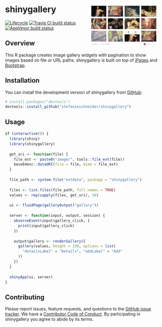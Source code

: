 
<!-- README.md is generated from README.Rmd. Please edit that file -->

# shinygallery <img src="man/figures/example.png" align="right" width="225" />

[![Lifecycle](https://img.shields.io/badge/lifecycle-experimental-orange.svg)](https://www.tidyverse.org/lifecycle/#experimental)
[![Travis CI build
status](https://travis-ci.org/stefanieschneider/shinygallery.svg?branch=master)](https://travis-ci.org/stefanieschneider/shinygallery)
[![AppVeyor build
status](https://ci.appveyor.com/api/projects/status/github/stefanieschneider/shinygallery?branch=master&svg=true)](https://ci.appveyor.com/project/stefanieschneider/shinygallery)

## Overview

This R package creates image gallery widgets with pagination to show
images based on file or URL paths. shinygallery is built on top of
[jPages](https://github.com/luis-almeida/jPages) and
[Bootstrap](https://getbootstrap.com/).

## Installation

You can install the development version of shinygallery from
[GitHub](https://github.com/stefanieschneider/shinygallery):

``` r
# install.packages("devtools")
devtools::install_github("stefanieschneider/shinygallery")
```

## Usage

``` r
if (interactive()) {
  library(shiny)
  library(shinygallery)

  get_uri <- function(file) {
    file_ext <- paste0("image/", tools::file_ext(file))
    base64enc::dataURI(file = file, mime = file_ext)
  }

  file_path <- system.file("extdata", package = "shinygallery")

  files <- list.files(file_path, full.names = TRUE)
  values <- rep(sapply(files, get_uri), 10)

  ui <- fluidPage(galleryOutput("gallery"))

  server <- function(input, output, session) {
    observeEvent(input$gallery_click, {
      print(input$gallery_click)
    })

    output$gallery <- renderGallery({
      gallery(values, height = 150, options = list(
        "detailsLabel" = "Details", "addLabel" = "Add"
      ))
    })
  }

  shinyApp(ui, server)
}
```

## Contributing

Please report issues, feature requests, and questions to the [GitHub
issue
tracker](https://github.com/stefanieschneider/shinygallery/issues). We
have a [Contributor Code of
Conduct](https://github.com/stefanieschneider/shinygallery/blob/master/CODE_OF_CONDUCT.md).
By participating in shinygallery you agree to abide by its terms.
